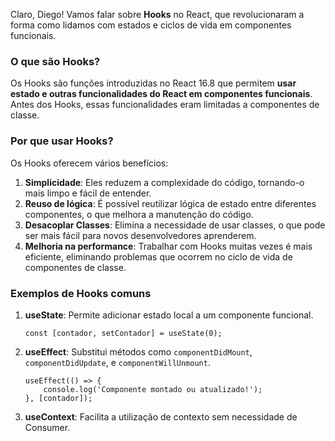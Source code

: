 Claro, Diego! Vamos falar sobre **Hooks** no React, que revolucionaram a forma como lidamos com estados e ciclos de vida em componentes funcionais.

### O que são Hooks?

Os Hooks são funções introduzidas no React 16.8 que permitem **usar estado e outras funcionalidades do React em componentes funcionais**. Antes dos Hooks, essas funcionalidades eram limitadas a componentes de classe.

### Por que usar Hooks?

Os Hooks oferecem vários benefícios:

1. **Simplicidade**: Eles reduzem a complexidade do código, tornando-o mais limpo e fácil de entender.
2. **Reuso de lógica**: É possível reutilizar lógica de estado entre diferentes componentes, o que melhora a manutenção do código.
3. **Desacoplar Classes**: Elimina a necessidade de usar classes, o que pode ser mais fácil para novos desenvolvedores aprenderem.
4. **Melhoria na performance**: Trabalhar com Hooks muitas vezes é mais eficiente, eliminando problemas que ocorrem no ciclo de vida de componentes de classe.

### Exemplos de Hooks comuns

1. **useState**: Permite adicionar estado local a um componente funcional.

    ```
    const [contador, setContador] = useState(0);
    ```

2. **useEffect**: Substitui métodos como `componentDidMount`, `componentDidUpdate`, e `componentWillUnmount`.

    ```
    useEffect(() => {
        console.log('Componente montado ou atualizado!');
    }, [contador]);
    ```

3. **useContext**: Facilita a utilização de contexto sem necessidade de Consumer.